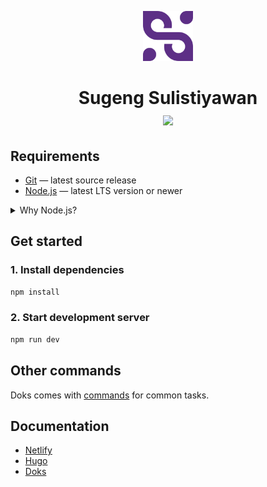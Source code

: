<p align="center">
  <a href="https://sugeng-sulistiyawan.github.io/">
    <img alt="Sugeng Sulistiyawan" src="static/logo.png" width="80">
  </a>
</p>

<h1 align="center">
  <strong>Sugeng Sulistiyawan</strong><br>
  <img src="https://img.shields.io/website?down_message=Offline&label=sugeng-sulistiyawan.github.io&up_message=Online&url=https%3A%2F%2Fsugeng-sulistiyawan.github.io">
</h1>

## Requirements

- [Git](https://git-scm.com/) — latest source release
- [Node.js](https://nodejs.org/) — latest LTS version or newer

<details>
<summary>Why Node.js?</summary>

Doks uses npm (included with Node.js) to centralize dependency management, making it [easy to update](https://getdoks.org/docs/help/how-to-update/) resources, build tooling, plugins, and build scripts.

</details>

## Get started

### 1. Install dependencies

```bash
npm install
```

### 2. Start development server

```bash
npm run dev
```

## Other commands

Doks comes with [commands](https://getdoks.org/docs/prologue/commands/) for common tasks.

## Documentation

- [Netlify](https://docs.netlify.com/)
- [Hugo](https://gohugo.io/documentation/)
- [Doks](https://getdoks.org/)

